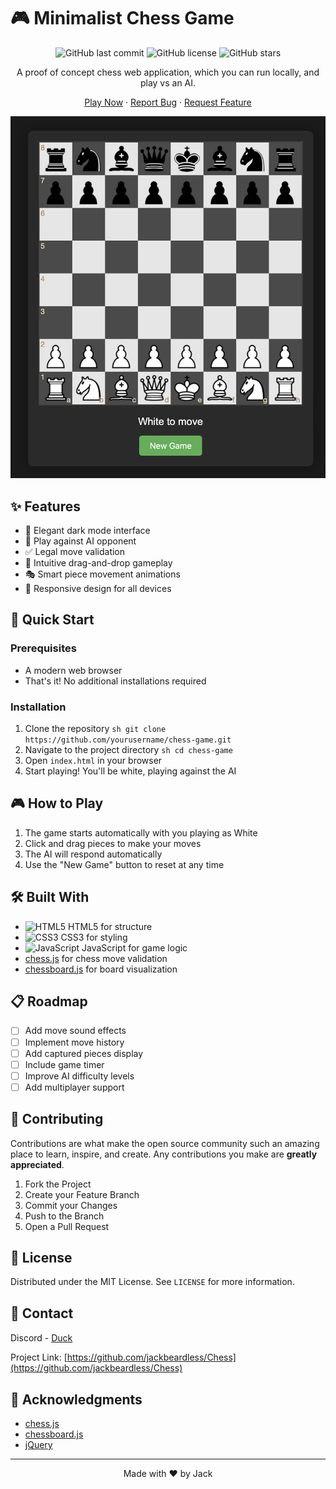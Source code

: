 # 🎮 Minimalist Chess Game

<div align="center">

![GitHub last commit](https://img.shields.io/github/last-commit/jackbeardless/Chess)
![GitHub license](https://img.shields.io/github/license/jackbeardless/Chess)
![GitHub stars](https://img.shields.io/github/stars/jackbeardless/Chess)

A proof of concept chess web application, which you can run locally, and play vs an AI.

[Play Now](#installation) · [Report Bug](https://github.com/jackbeardless/Chess/issues) · [Request Feature](https://github.com/jackbeardless/Chess/issues)

![Chess Game Preview](screenshot.png)

</div>

## ✨ Features

- 🌙 Elegant dark mode interface
- 🤖 Play against AI opponent
- ✅ Legal move validation
- 🎯 Intuitive drag-and-drop gameplay
- 🎭 Smart piece movement animations
- 📱 Responsive design for all devices

## 🚀 Quick Start

### Prerequisites

- A modern web browser
- That's it! No additional installations required

### Installation

1. Clone the repository   ```sh
   git clone https://github.com/yourusername/chess-game.git   ```
2. Navigate to the project directory   ```sh
   cd chess-game   ```
3. Open `index.html` in your browser
4. Start playing! You'll be white, playing against the AI

## 🎮 How to Play

1. The game starts automatically with you playing as White
2. Click and drag pieces to make your moves
3. The AI will respond automatically
4. Use the "New Game" button to reset at any time

## 🛠️ Built With

- ![HTML5](https://img.shields.io/badge/HTML5-E34F26?style=flat&logo=html5&logoColor=white) HTML5 for structure
- ![CSS3](https://img.shields.io/badge/CSS3-1572B6?style=flat&logo=css3&logoColor=white) CSS3 for styling
- ![JavaScript](https://img.shields.io/badge/JavaScript-F7DF1E?style=flat&logo=javascript&logoColor=black) JavaScript for game logic
- [chess.js](https://github.com/jhlywa/chess.js) for chess move validation
- [chessboard.js](https://chessboardjs.com/) for board visualization

## 📋 Roadmap

- [ ] Add move sound effects
- [ ] Implement move history
- [ ] Add captured pieces display
- [ ] Include game timer
- [ ] Improve AI difficulty levels
- [ ] Add multiplayer support

## 🤝 Contributing

Contributions are what make the open source community such an amazing place to learn, inspire, and create. Any contributions you make are **greatly appreciated**.

1. Fork the Project
2. Create your Feature Branch 
3. Commit your Changes 
4. Push to the Branch 
5. Open a Pull Request

## 📝 License

Distributed under the MIT License. See `LICENSE` for more information.

## 📧 Contact

Discord - [Duck](https://discord.com/users/1061410926919696447) <a href="https://discord.com/users/1061410926919696447"><img src="https://assets-global.website-files.com/6257adef93867e50d84d30e2/636e0a6a49cf127bf92de1e2_icon_clyde_blurple_RGB.png" width="20" height="15"></a>

Project Link: [https://github.com/jackbeardless/Chess](https://github.com/jackbeardless/Chess)

## 🙏 Acknowledgments

- [chess.js](https://github.com/jhlywa/chess.js)
- [chessboard.js](https://chessboardjs.com/)
- [jQuery](https://jquery.com)

---

<div align="center">
Made with ❤️ by Jack
</div>
